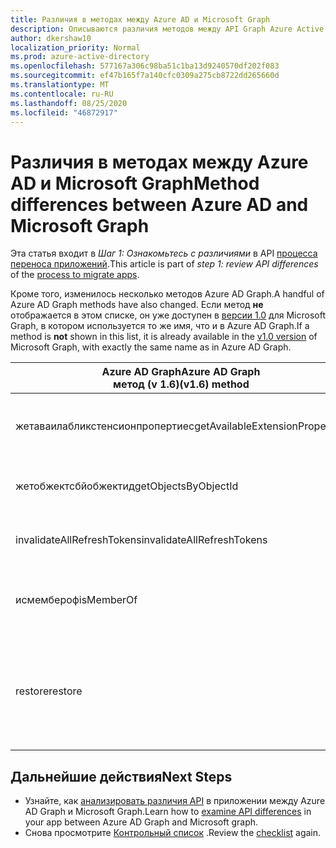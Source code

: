 ```yaml
---
title: Различия в методах между Azure AD и Microsoft Graph
description: Описываются различия методов между API Graph Azure Active Directory (Azure AD) и API Microsoft Graph (REST).
author: dkershaw10
localization_priority: Normal
ms.prod: azure-active-directory
ms.openlocfilehash: 577167a306c98ba51c1ba13d9240570df202f083
ms.sourcegitcommit: ef47b165f7a140cfc0309a275cb8722dd265660d
ms.translationtype: MT
ms.contentlocale: ru-RU
ms.lasthandoff: 08/25/2020
ms.locfileid: "46872917"
---
```

# <a name="method-differences-between-azure-ad-and-microsoft-graph"></a><span data-ttu-id="9c547-103">Различия в методах между Azure AD и Microsoft Graph</span><span class="sxs-lookup"><span data-stu-id="9c547-103">Method differences between Azure AD and Microsoft Graph</span></span>

<span data-ttu-id="9c547-104">Эта статья входит в *Шаг 1: Ознакомьтесь с различиями* в API [процесса переноса приложений](migrate-azure-ad-graph-planning-checklist.md).</span><span class="sxs-lookup"><span data-stu-id="9c547-104">This article is part of *step 1: review API differences* of the [process to migrate apps](migrate-azure-ad-graph-planning-checklist.md).</span></span>

<span data-ttu-id="9c547-105">Кроме того, изменилось несколько методов Azure AD Graph.</span><span class="sxs-lookup"><span data-stu-id="9c547-105">A handful of Azure AD Graph methods have also changed.</span></span>  <span data-ttu-id="9c547-106">Если метод **не** отображается в этом списке, он уже доступен в [версии 1.0](/graph/api/overview?view=graph-rest-1.0) для Microsoft Graph, в котором используется то же имя, что и в Azure AD Graph.</span><span class="sxs-lookup"><span data-stu-id="9c547-106">If a method is **not** shown in this list, it is already available in the [v1.0 version](/graph/api/overview?view=graph-rest-1.0) of Microsoft Graph, with exactly the same name as in Azure AD Graph.</span></span>

|<span data-ttu-id="9c547-107">Azure AD Graph</span><span class="sxs-lookup"><span data-stu-id="9c547-107">Azure AD Graph</span></span> <br><span data-ttu-id="9c547-108">метод (v 1.6)</span><span class="sxs-lookup"><span data-stu-id="9c547-108">(v1.6) method</span></span> |<span data-ttu-id="9c547-109">Microsoft Graph</span><span class="sxs-lookup"><span data-stu-id="9c547-109">Microsoft Graph</span></span><br><span data-ttu-id="9c547-110">(ресурс/метод)</span><span class="sxs-lookup"><span data-stu-id="9c547-110">(resource/method)</span></span>|<span data-ttu-id="9c547-111">Комментарии</span><span class="sxs-lookup"><span data-stu-id="9c547-111">Comments</span></span>|
|---|---|---|
| <span data-ttu-id="9c547-112">жетаваилабликстенсионпропертиес</span><span class="sxs-lookup"><span data-stu-id="9c547-112">getAvailableExtensionProperties</span></span> | <span data-ttu-id="9c547-113">бета-версия &nbsp; - &nbsp; _недоступна_</span><span class="sxs-lookup"><span data-stu-id="9c547-113">beta&nbsp;-&nbsp;_Not available_</span></span> <br> <span data-ttu-id="9c547-114">Версия 1.0 &nbsp; - &nbsp; [директорйобжектс/жетаваилабликстенсионпропертиес](/graph/api/directoryobject-getavailableextensionproperties?view=graph-rest-1.0)</span><span class="sxs-lookup"><span data-stu-id="9c547-114">v1.0&nbsp;-&nbsp;[directoryObjects/getAvailableExtensionProperties](/graph/api/directoryobject-getavailableextensionproperties?view=graph-rest-1.0)</span></span> |  |
| <span data-ttu-id="9c547-115">жетобжектсбйобжектид</span><span class="sxs-lookup"><span data-stu-id="9c547-115">getObjectsByObjectId</span></span> | <span data-ttu-id="9c547-116">бета-версия &nbsp; - &nbsp; [директорйобжектс/жетбидс](/graph/api/directoryobject-getbyids?view=graph-rest-beta)</span><span class="sxs-lookup"><span data-stu-id="9c547-116">beta&nbsp;-&nbsp;[directoryObjects/getByIds](/graph/api/directoryobject-getbyids?view=graph-rest-beta)</span></span> <br> <span data-ttu-id="9c547-117">Версия 1.0 &nbsp; - &nbsp; [директорйобжектс/жетбидс](/graph/api/directoryobject-getbyids?view=graph-rest-1.0)</span><span class="sxs-lookup"><span data-stu-id="9c547-117">v1.0&nbsp;-&nbsp;[directoryObjects/getByIds](/graph/api/directoryobject-getbyids?view=graph-rest-1.0)</span></span> | |
| <span data-ttu-id="9c547-118">invalidateAllRefreshTokens</span><span class="sxs-lookup"><span data-stu-id="9c547-118">invalidateAllRefreshTokens</span></span> | <span data-ttu-id="9c547-119">бета- &nbsp; - &nbsp; [ревокесигнинсессионс](/graph/api/user-revokesigninsessions?view=graph-rest-beta)</span><span class="sxs-lookup"><span data-stu-id="9c547-119">beta&nbsp;-&nbsp;[revokeSignInSessions](/graph/api/user-revokesigninsessions?view=graph-rest-beta)</span></span> <br> <span data-ttu-id="9c547-120">Версия 1.0 &nbsp; - &nbsp; [ревокесигнинсессионс](/graph/api/user-revokesigninsessions?view=graph-rest-1.0)</span><span class="sxs-lookup"><span data-stu-id="9c547-120">v1.0&nbsp;-&nbsp;[revokeSignInSessions](/graph/api/user-revokesigninsessions?view=graph-rest-1.0)</span></span> | |
| <span data-ttu-id="9c547-121">исмембероф</span><span class="sxs-lookup"><span data-stu-id="9c547-121">isMemberOf</span></span> | <span data-ttu-id="9c547-122">бета-версия &nbsp; - &nbsp; _не запланирована_</span><span class="sxs-lookup"><span data-stu-id="9c547-122">beta&nbsp;-&nbsp;_Not planned_</span></span> <br> <span data-ttu-id="9c547-123">Версия 1.0 &nbsp; - &nbsp; _не запланирована_</span><span class="sxs-lookup"><span data-stu-id="9c547-123">v1.0&nbsp;-&nbsp;_Not planned_</span></span> | <span data-ttu-id="9c547-124">Вместо этого используйте [чеккмемберграупс](/graph/api/user-checkmembergroups?view=graph-rest-1.0) .</span><span class="sxs-lookup"><span data-stu-id="9c547-124">Use [checkMemberGroups](/graph/api/user-checkmembergroups?view=graph-rest-1.0) instead.</span></span> |
| <span data-ttu-id="9c547-125">restore</span><span class="sxs-lookup"><span data-stu-id="9c547-125">restore</span></span> | <span data-ttu-id="9c547-126">Восстановление бета-версии &nbsp; - &nbsp; [ &nbsp; (приложения, &nbsp; Пользователи &nbsp; и &nbsp; группы)](/graph/api/directory-deleteditems-restore?view=graph-rest-beta)</span><span class="sxs-lookup"><span data-stu-id="9c547-126">beta&nbsp;-&nbsp;[restore&nbsp;(applications,&nbsp;users,&nbsp;and&nbsp;groups)](/graph/api/directory-deleteditems-restore?view=graph-rest-beta)</span></span><br> <span data-ttu-id="9c547-127">восстановление версии 1.0 &nbsp; - &nbsp; [ &nbsp; (приложения, &nbsp; Пользователи &nbsp; и &nbsp; группы)](/graph/api/directory-deleteditems-restore?view=graph-rest-1.0)</span><span class="sxs-lookup"><span data-stu-id="9c547-127">v1.0&nbsp;-&nbsp;[restore&nbsp;(applications,&nbsp;users,&nbsp;and&nbsp;groups)](/graph/api/directory-deleteditems-restore?view=graph-rest-1.0)</span></span> | <span data-ttu-id="9c547-128">Вы также можете просматривать удаленные приложения, пользователей и группы, а также окончательно удалять их.</span><span class="sxs-lookup"><span data-stu-id="9c547-128">You can also view deleted applications, users, and groups and permanently delete them.</span></span> |

## <a name="next-steps"></a><span data-ttu-id="9c547-129">Дальнейшие действия</span><span class="sxs-lookup"><span data-stu-id="9c547-129">Next Steps</span></span>

- <span data-ttu-id="9c547-130">Узнайте, как [анализировать различия API](migrate-azure-ad-graph-audit-api-use.md) в приложении между Azure AD Graph и Microsoft Graph.</span><span class="sxs-lookup"><span data-stu-id="9c547-130">Learn how to [examine API differences](migrate-azure-ad-graph-audit-api-use.md) in your app between Azure AD Graph and Microsoft graph.</span></span>
- <span data-ttu-id="9c547-131">Снова просмотрите [Контрольный список](migrate-azure-ad-graph-planning-checklist.md) .</span><span class="sxs-lookup"><span data-stu-id="9c547-131">Review the [checklist](migrate-azure-ad-graph-planning-checklist.md) again.</span></span>

